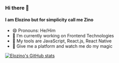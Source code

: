 ### Hi there 👋
#### I am Elozino but for simplicity call me Zino

- 😄 Pronouns: He/Him
- 🔭 I’m currently working on Frontend Technologies
- 🌱 My tools are JavaScript, React.js, React Native
- 🤔 Give me a platform and watch me do my magic

[![Elozino's GitHub stats](https://github-readme-stats.vercel.app/api?username=elozino&show_icons=true&theme=tokyonight)](https://github.com/anuraghazra/github-readme-stats)



<!--

**Elozino/Elozino** is a ✨ _special_ ✨ repository because its `README.md` (this file) appears on your GitHub profile.

Here are some ideas to get you started:

[![Elozino's GitHub stats](https://github-readme-stats.vercel.app/api?username=elozino)](https://github.com/anuraghazra/github-readme-stats)

- 💬 Ask me about ...
- 📫 How to reach me: ...
- ⚡ Fun fact: ...
- 👯 I’m looking to collaborate on ...
-->
